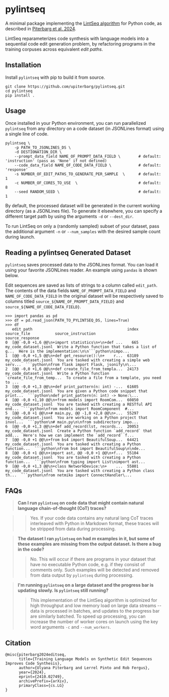 # pylintseq

A minimal package implementing the [LintSeq algorithm](https://lintseq.github.io/) for Python code, as described in [Piterbarg et al. 2024](https://arxiv.org/abs/2410.02749).

LintSeq reparameterizes code synthesis with language models into a sequential code edit generation problem, by refactoring programs in the training corpuses across equivalent *edit paths*. 

## Installation

Install `pylintseq` with pip to build it from source.

```
git clone https://github.com/upiterbarg/pylintseq.git
cd pylintseq
pip install .
```

## Usage

Once installed in your Python environment, you can run parallelized `pylintseq` from any directory on a code dataset (in JSONLines format) using a single line of code.

```
pylintseq \
    -p PATH_TO_JSONLINES_DS \
    -d DESTIONATION_DIR \                                  
    --prompt_data_field NAME_OF_PROMPT_DATA_FIELD \        # default: 'instruction' (pass as 'None' if not defined)
    --code_data_field NAME_OF_CODE_DATA_FIELD \            # default: 'response'
    -s NUMBER_OF_EDIT_PATHS_TO_GENERATE_PER_SAMPLE  \      # default: 1
    -c NUMBER_OF_CORES_TO_USE  \                           # default: 8
    --seed RANDOM_SEED \                                   # default: 1
```

By default, the processed dataset will be generated in the current working directory (as a JSONLines file). To generate it elsewhere, you can specify a different target path by using the arguments `-d` or `--dest_dir`.

To run LintSeq on only a (randomly sampled) subset of your dataset, pass the additional argument `-n` or `--num_samples` with the desired sample count during launch.

## Reading a pylintseq Generated Dataset

`pylintseq` saves processed data to the JSONLines format. You can load it using your favorite JSONLines reader. An example using `pandas` is shown below. 

Edit sequences are saved as lists of strings to a column called `edit_path`. The contents of the data fields `NAME_OF_PROMPT_DATA_FIELD` and `NAME_OF_CODE_DATA_FIELD` in the original dataset will be respectively saved to columns titled `source_${NAME_OF_PROMPT_DATA_FIELD}` and `source_${NAME_OF_CODE_DATA_FIELD}`.

```
>>> import pandas as pd
>>> df = pd.read_json(PATH_TO_PYLINTSEQ_DS, lines=True)
>>> df
   edit_path                                          index   source_file           source_instruction                                 source_response
0  [@@ -0,0 +1,6 @@\n+import statistics\n+\n+def ...    665   my_code_dataset.jsonl  Write a Python function that takes a list of g...  Here is the implementation:\n\n```python\nimpo...
1  [@@ -0,0 +1,5 @@\n+def get_resource():\n+    r...  63189   my_code_dataset.jsonl  You are tasked with creating a simple web serv...  ```python\nfrom flask import Flask, jsonify\n\...
2  [@@ -0,0 +1,6 @@\n+def create_file_from_templa...  24173   my_code_dataset.jsonl  Write a Python function `create_file_from_temp...  To create a file from a template, you need to ...
3  [@@ -0,0 +1,3 @@\n+def print_pattern(n: int) -...  61605   my_code_dataset.jsonl  You are given a Python code snippet that print...  ```python\ndef print_pattern(n: int) -> None:\...
4  [@@ -0,0 +1,10 @@\n+from models import RoomCom...  60850   my_code_dataset.jsonl  You are tasked with creating a RESTful API end...  ```python\nfrom models import RoomComponent  #...
5  [@@ -0,0 +1 @@\n+# main.py, @@ -1,0 +2,8 @@\n+...  55297   my_code_dataset.jsonl  You are working on a Python project that invol...  ```python\n# main.py\n\nfrom subdirectory impo...
6  [@@ -0,0 +1,3 @@\n+def add_record(lst, records...  20053   my_code_dataset.jsonl  Create a Python function `add_record` that add...  Here's how we can implement the `add_record` f...
7  [@@ -0,0 +1 @@\n+from bs4 import BeautifulSoup...  64421   my_code_dataset.jsonl  You are tasked with creating a Python function...  ```python\nfrom bs4 import BeautifulSoup\n\nde...
8  [@@ -0,0 +1 @@\n+import ast, @@ -0,0 +1 @@\n+f...  55104   my_code_dataset.jsonl  You are tasked with creating a Python function...  ```python\nfrom typing import List\nimport ast...
9  [@@ -0,0 +1,3 @@\n+class NetworkDevice:\n+    ...  55801   my_code_dataset.jsonl  You are tasked with creating a Python class th...  ```python\nfrom netmiko import ConnectHandler\...
```


## FAQs

 > **Can I run `pylintseq` on code data that might contain natural language chain-of-thought (CoT) traces?**
 
 >> Yes. If your code data contains any natural lang CoT traces interleaved with Python in Markdown format, these traces will be stripped from data during processing.

> **The dataset I ran `pylintseq` on had *m* examples in it, but some of these examples are missing from the output dataset. Is there a bug in the code?**
>> No. This will occur if there are programs in your dataset that have no executable Python code, e.g. if they consist of comments only. Such examples will be detected and removed from data output by `pylintseq` during processing.

 > **I'm running `pylintseq` on a large dataset and the progress bar is updating slowly. Is `pylintseq` still running?**
 >> This implementation of the LintSeq algorithm is optimized for high throughput and low memory load on large data streams -- data is processed in batches, and updates to the progress bar are similarly batched. To speed up processing, you can increase the number of worker cores on launch using the key word arguments `-c` and `--num_workers`.

## Citation
```
@misc{piterbarg2024editseq,
      title={Training Language Models on Synthetic Edit Sequences Improves Code Synthesis}, 
      author={Ulyana Piterbarg and Lerrel Pinto and Rob Fergus},
      year={2024},
      eprint={2410.02749},
      archivePrefix={arXiv},
      primaryClass={cs.LG}
}
```
